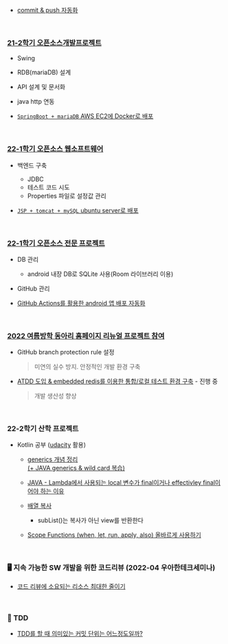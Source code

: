 * [commit & push 자동화](./auto-commit)

<br>

### [21-2학기 오픈소스개발프로젝트](https://github.com/1M1S)
  * Swing
  * RDB(mariaDB) 설계
  * API 설계 및 문서화
  * java http 연동
  
  * [`SpringBoot + mariaDB` AWS EC2에 Docker로  배포](./project-record/oss-dev-project.md)

<br>

### [22-1학기 오픈소스 웹소프트웨어](https://github.com/chisan01/balance_game_community)
  
  - 백엔드 구축
    - JDBC
    - 테스트 코드 시도
    - Properties 파일로 설정값 관리
  
  - [`JSP + tomcat + mySQL` ubuntu server로 배포](./project-record/web-oss.md)

<br>

### [22-1학기 오픈소스 전문 프로젝트](https://github.com/cbnuEarthProtector)
  
  - DB 관리
    - android 내장 DB로 SQLite 사용(Room 라이브러리 이용)
  
  - GitHub 관리

  - [GitHub Actions를 활용한 android 앱 배포 자동화](./project-record/oss-android.md)

<br>

### [2022 여름방학 동아리 홈페이지 리뉴얼 프로젝트 참여](https://github.com/SAMMaru5/SAMMaruServer)

  - GitHub branch protection rule 설정
    > 미연의 실수 방지. 안정적인 개발 환경 구축

  - [ATDD 도입 & embedded redis를 이용한 통합/로컬 테스트 환경 구축](./project-record/sammaru-server/2022-10-13.md) - 진행 중
    > 개발 생산성 향상

<br>

### 22-2학기 산학 프로젝트
  - Kotlin 공부 ([udacity](https://www.udacity.com/course/kotlin-bootcamp-for-programmers--ud9011) 활용)

    - [generics 개념 정리 <br> (+ JAVA generics & wild card 복습)](./Kotlin/generic-and-wildcard.md)

    - [JAVA - Lambda에서 사용되는 local 변수가 final이거나 effectivley final이어야 하는 이유](./JAVA/local-variable-in-lambda.md)

    - [배열 복사](./Kotlin/array-copy.md)
       - subList()는 복사가 아닌 view를 반환한다

    - [Scope Functions (when, let, run, apply, also) 올바르게 사용하기](./Kotlin/scope-functions.md)

<br>

### 🖥 지속 가능한 SW 개발을 위한 코드리뷰 (2022-04 우아한테크세미나)

- [코드 리뷰에 소요되는 리소스 최대한 줄이기](./Etc/code-review-tip.md)

<br>

### 📕 TDD

- [TDD를 할 때 의미있는 커밋 단위는 어느정도일까?](./Git/commit-when-tdd.md)
